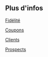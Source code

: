 ## Plus d'infos

<a class='see-also' href='fidelite.html'><span class='title'>Fidélité</span></a>

<a class='see-also' href='coupons.html'><span class='title'>Coupons</span></a>

<a class='see-also' href='clients.html'><span class='title'>Clients</span></a>

<a class='see-also' href='prospects.html'><span class='title'>Prospects</span></a>

